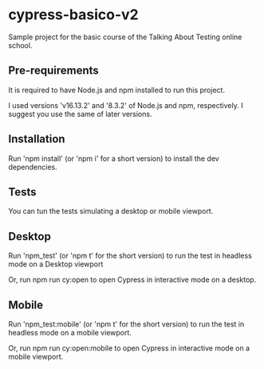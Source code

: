 # cypress-basico-v2

Sample project for the basic course of the Talking About Testing  online school.

## Pre-requirements

It is required to have Node.js and npm installed to run this project.

I used versions 'v16.13.2' and '8.3.2' of Node.js and npm, respectively. I suggest you use the same of later versions.

## Installation

Run 'npm install' (or 'npm i' for a short version) to install the dev dependencies.

## Tests

You can tun the tests simulating a desktop or mobile viewport.

## Desktop

Run 'npm_test' (or 'npm t' for the short version) to run the test in headless mode on a Desktop viewport

Or, run npm run cy:open to open Cypress in interactive mode on a desktop.

## Mobile

Run 'npm_test:mobile' (or 'npm t' for the short version) to run the test in headless mode on a mobile viewport.

Or, run npm run cy:open:mobile to open Cypress in interactive mode on a mobile viewport.